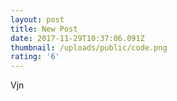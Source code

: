 ```yaml
---
layout: post
title: New Post
date: 2017-11-29T10:37:06.091Z
thumbnail: /uploads/public/code.png
rating: '6'
---
```

Vjn
